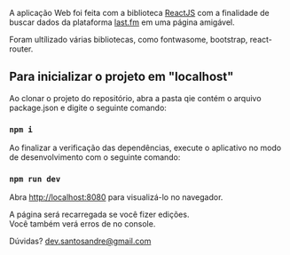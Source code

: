A aplicação Web foi feita com a biblioteca [ReactJS](https://reactjs.org/) com a finalidade de buscar dados da plataforma [last.fm](https://www.last.fm/api/) em uma página amigável.

Foram ultílizado várias bibliotecas, como fontwasome, bootstrap, react-router.

## Para inicializar o projeto em "localhost"

Ao clonar o projeto do repositório, abra a pasta qie contém o arquivo package.json e digite o seguinte comando:

### `npm i`

Ao finalizar a verificação das dependências, execute o aplicativo no modo de desenvolvimento com o seguinte comando:

### `npm run dev`

Abra [http://localhost:8080](http://localhost:8080) para visualizá-lo no navegador.

A página será recarregada se você fizer edições. <br />
Você também verá erros de no console.

Dúvidas? [dev.santosandre@gmail.com](dev.santosandre@gmail.com)
